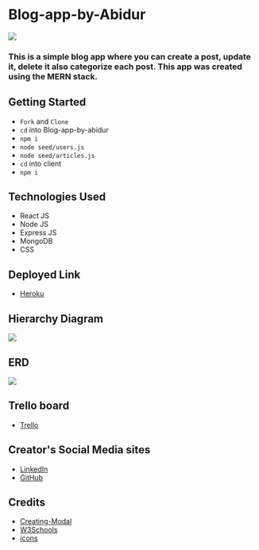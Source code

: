 # Blog-app-by-Abidur

![](https://i.imgur.com/Qt1TXKH.png)

### This is a simple blog app where you can create a post, update it, delete it also categorize each post. This app was created using the MERN stack.

## Getting Started
- `Fork` and `Clone`
- `cd` into Blog-app-by-abidur
- `npm i`
- `node seed/users.js`
- `node seed/articles.js`
- `cd` into client
- `npm i`

## Technologies Used
- React JS
- Node JS
- Express JS
- MongoDB
- CSS

## Deployed Link
- [Heroku](http://blog-app-by-abidur.herokuapp.com/)

## Hierarchy Diagram
![](https://i.imgur.com/G51ZkJf.png)

## ERD 
![](https://i.imgur.com/AVNJ5un.png)

## Trello board
- [Trello](https://trello.com/b/BITt9mHP/blog-by-abidur)

## Creator's Social Media sites
- [LinkedIn](https://www.linkedin.com/in/abidurrahmandipta/)
- [GitHub](https://github.com/dipta3214)

## Credits
- [Creating-Modal](https://youtu.be/LyLa7dU5tp8)
- [W3Schools](https://www.w3schools.com/)
- [icons](https://icons8.com/)